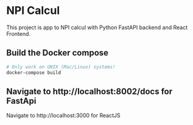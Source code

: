 
# NPI Calcul
This project is  app to NPI calcul with Python FastAPI backend and React Frontend.

## Build the Docker compose
```bash
# Only work on UNIX (Mac/Linux) systems!
docker-compose build 
```
Navigate to  http://localhost:8002/docs  for FastApi
---------------------------------------------------
Navigate to http://localhost:3000  for ReactJS
